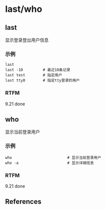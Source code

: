 
# last/who 

## last

显示登录登出用户信息

### 示例

```text
last
last -10         # 最近10条记录
last test        # 指定用户
last tty0        # 指定tty登录的用户
```

### RTFM

9.21 done

## who

显示当前登录用户

### 示例

```text
who                         # 显示当前登录用户
who -a                      # 显示详细信息
```

### RTFM

9.21 done

## References

